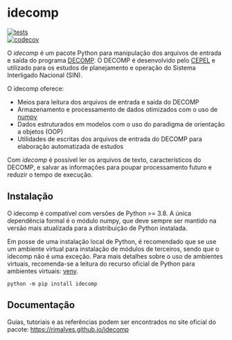 # idecomp

[![tests](https://github.com/rjmalves/idecomp/actions/workflows/main.yml/badge.svg)](https://github.com/rjmalves/idecomp/actions/workflows/main.yml)  
[![codecov](https://codecov.io/gh/rjmalves/idecomp/branch/main/graph/badge.svg?token=ZSJBGO81JP)](https://codecov.io/gh/rjmalves/idecomp)

O *idecomp* é um pacote Python para manipulação dos arquivos
de entrada e saída do programa [DECOMP](http://www.cepel.br/pt_br/produtos/decomp-modelo-de-planejamento-da-operacao-de-sistemas-hidrotermicos-interligados-de-curto-prazo.htm). O DECOMP é desenvolvido pelo [CEPEL](http://www.cepel.br/) e utilizado para os estudos de planejamento e operação do Sistema Interligado Nacional (SIN).

O idecomp oferece:

- Meios para leitura dos arquivos de entrada e saída do DECOMP
- Armazenamento e processamento de dados otimizados com o uso de [numpy](https://numpy.org/)
- Dados estruturados em modelos com o uso do paradigma de orientação a objetos (OOP)
- Utilidades de escritas dos arquivos de entrada do DECOMP para elaboração automatizada de estudos

Com *idecomp* é possível ler os arquivos de texto, característicos do DECOMP, e salvar as informações
para poupar processamento futuro e reduzir o tempo de execução.

## Instalação

O idecomp é compatível com versões de Python >= 3.8. A única dependência formal é o módulo numpy, que deve sempre ser mantido na versão mais atualizada para a distribuição de Python instalada.

Em posse de uma instalação local de Python, é recomendado que se use um ambiente virtual para instalação de módulos de terceiros, sendo que o idecomp não é uma exceção. Para mais detalhes sobre o uso de ambientes virtuais, recomenda-se a leitura do recurso oficial de Python para ambientes virtuais: [venv](https://docs.python.org/3/library/venv.html).

```
python -m pip install idecomp
```

## Documentação

Guias, tutoriais e as referências podem ser encontrados no site oficial do pacote: https://rjmalves.github.io/idecomp
